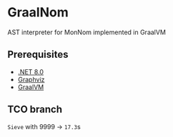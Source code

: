 # GraalNom
AST interpreter for MonNom implemented in GraalVM


## Prerequisites
- [.NET 8.0](https://dotnet.microsoft.com/en-us/download/dotnet/8.0)
- [Graphviz](https://graphviz.org/download/)
- [GraalVM](https://www.graalvm.org/downloads/)


## TCO branch
`Sieve` with 9999 -> `17.3`s